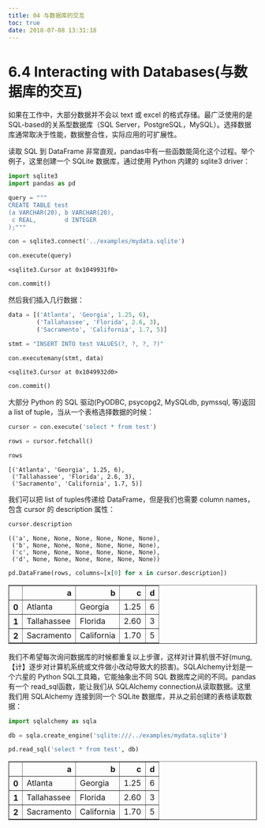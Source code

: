 ```yaml
---
title: 04 与数据库的交互
toc: true
date: 2018-07-08 13:31:18
---
```


# 6.4 Interacting with Databases(与数据库的交互)

如果在工作中，大部分数据并不会以 text 或 excel 的格式存储。最广泛使用的是 SQL-based的关系型数据库（SQL Server，PostgreSQL，MySQL）。选择数据库通常取决于性能，数据整合性，实际应用的可扩展性。

读取 SQL 到 DataFrame 非常直观，pandas中有一些函数能简化这个过程。举个例子，这里创建一个 SQLite 数据库，通过使用 Python 内建的 sqlite3 driver：


```Python
import sqlite3
import pandas as pd
```


```Python
query = """
CREATE TABLE test
(a VARCHAR(20), b VARCHAR(20),
 c REAL,        d INTEGER
);"""
```


```Python
con = sqlite3.connect('../examples/mydata.sqlite')
```


```Python
con.execute(query)
```




    <sqlite3.Cursor at 0x1049931f0>




```Python
con.commit()
```

然后我们插入几行数据：


```Python
data = [('Atlanta', 'Georgia', 1.25, 6),
        ('Tallahassee', 'Florida', 2.6, 3),
        ('Sacramento', 'California', 1.7, 5)]
```


```Python
stmt = "INSERT INTO test VALUES(?, ?, ?, ?)"
```


```Python
con.executemany(stmt, data)
```




    <sqlite3.Cursor at 0x1049932d0>




```Python
con.commit()
```

大部分 Python 的 SQL 驱动(PyODBC, psycopg2, MySQLdb, pymssql, 等)返回 a list of tuple，当从一个表格选择数据的时候：


```Python
cursor = con.execute('select * from test')
```


```Python
rows = cursor.fetchall()
```


```Python
rows
```




    [('Atlanta', 'Georgia', 1.25, 6),
     ('Tallahassee', 'Florida', 2.6, 3),
     ('Sacramento', 'California', 1.7, 5)]



我们可以把 list of tuples传递给 DataFrame，但是我们也需要 column names，包含 cursor 的 description 属性：


```Python
cursor.description
```




    (('a', None, None, None, None, None, None),
     ('b', None, None, None, None, None, None),
     ('c', None, None, None, None, None, None),
     ('d', None, None, None, None, None, None))




```Python
pd.DataFrame(rows, columns=[x[0] for x in cursor.description])
```




<div>
<table border="1" class="dataframe">
  <thead>
    <tr style="text-align: right;">
      <th></th>
      <th>a</th>
      <th>b</th>
      <th>c</th>
      <th>d</th>
    </tr>
  </thead>
  <tbody>
    <tr>
      <th>0</th>
      <td>Atlanta</td>
      <td>Georgia</td>
      <td>1.25</td>
      <td>6</td>
    </tr>
    <tr>
      <th>1</th>
      <td>Tallahassee</td>
      <td>Florida</td>
      <td>2.60</td>
      <td>3</td>
    </tr>
    <tr>
      <th>2</th>
      <td>Sacramento</td>
      <td>California</td>
      <td>1.70</td>
      <td>5</td>
    </tr>
  </tbody>
</table>
</div>



我们不希望每次询问数据库的时候都重复以上步骤，这样对计算机很不好(mung,【计】逐步对计算机系统或文件做小改动导致大的损害)。SQLAlchemy计划是一个六星的 Python SQL工具箱，它能抽象出不同 SQL 数据库之间的不同。pandas有一个 read_sql函数，能让我们从 SQLAlchemy connection从读取数据。这里我们用 SQLAlchemy 连接到同一个 SQLite 数据库，并从之前创建的表格读取数据：


```Python
import sqlalchemy as sqla
```


```Python
db = sqla.create_engine('sqlite:///../examples/mydata.sqlite')
```


```Python
pd.read_sql('select * from test', db)
```




<div>
<table border="1" class="dataframe">
  <thead>
    <tr style="text-align: right;">
      <th></th>
      <th>a</th>
      <th>b</th>
      <th>c</th>
      <th>d</th>
    </tr>
  </thead>
  <tbody>
    <tr>
      <th>0</th>
      <td>Atlanta</td>
      <td>Georgia</td>
      <td>1.25</td>
      <td>6</td>
    </tr>
    <tr>
      <th>1</th>
      <td>Tallahassee</td>
      <td>Florida</td>
      <td>2.60</td>
      <td>3</td>
    </tr>
    <tr>
      <th>2</th>
      <td>Sacramento</td>
      <td>California</td>
      <td>1.70</td>
      <td>5</td>
    </tr>
  </tbody>
</table>
</div>


